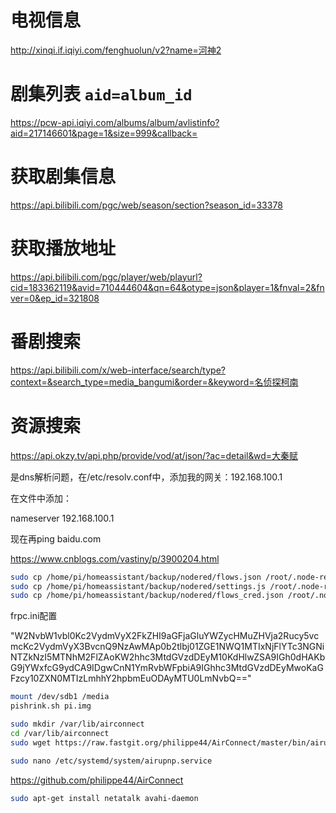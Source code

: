 

# 电视信息
http://xinqi.if.iqiyi.com/fenghuolun/v2?name=河神2

# 剧集列表 `aid=album_id`
https://pcw-api.iqiyi.com/albums/album/avlistinfo?aid=217146601&page=1&size=999&callback=

# 获取剧集信息
https://api.bilibili.com/pgc/web/season/section?season_id=33378


# 获取播放地址
https://api.bilibili.com/pgc/player/web/playurl?cid=183362119&avid=710444604&qn=64&otype=json&player=1&fnval=2&fnver=0&ep_id=321808

# 番剧搜索
https://api.bilibili.com/x/web-interface/search/type?context=&search_type=media_bangumi&order=&keyword=名侦探柯南

# 资源搜索
https://api.okzy.tv/api.php/provide/vod/at/json/?ac=detail&wd=大秦赋



是dns解析问题，在/etc/resolv.conf中，添加我的网关：192.168.100.1

在文件中添加：

nameserver 192.168.100.1

现在再ping baidu.com

https://www.cnblogs.com/vastiny/p/3900204.html


```bash
sudo cp /home/pi/homeassistant/backup/nodered/flows.json /root/.node-red/flows.json 
sudo cp /home/pi/homeassistant/backup/nodered/settings.js /root/.node-red/settings.js
sudo cp /home/pi/homeassistant/backup/nodered/flows_cred.json /root/.node-red/flows_cred.json
```

frpc.ini配置

"W2NvbW1vbl0Kc2VydmVyX2FkZHI9aGFjaGluYWZycHMuZHVja2Rucy5vcmcKc2VydmVyX3BvcnQ9NzAwMAp0b2tlbj01ZGE1NWQ1MTIxNjFlYTc3NGNiNTZkNzI5MTNhM2FlZAoKW2hhc3MtdGVzdDEyM10KdHlwZSA9IGh0dHAKbG9jYWxfcG9ydCA9IDgwCnN1YmRvbWFpbiA9IGhhc3MtdGVzdDEyMwoKaGFzcy10ZXN0MTIzLmhhY2hpbmEuODAyMTU0LmNvbQ=="

```bash
mount /dev/sdb1 /media
pishrink.sh pi.img

```

```bash
sudo mkdir /var/lib/airconnect
cd /var/lib/airconnect
sudo wget https://raw.fastgit.org/philippe44/AirConnect/master/bin/airupnp-arm && sudo chmod +x airupnp-arm

sudo nano /etc/systemd/system/airupnp.service
```

https://github.com/philippe44/AirConnect


```bash
sudo apt-get install netatalk avahi-daemon
```